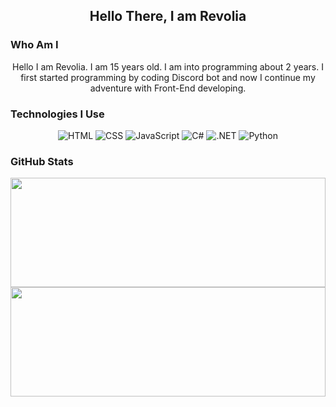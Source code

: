 <h2 align=center>Hello There, I am Revolia </h2>

### Who Am I

<p align=center>
Hello I am Revolia. I am 15 years old. I am into programming about 2 years. I first started programming by coding Discord bot and now I continue my adventure with Front-End developing.
</p>

### Technologies I Use

<div align=center>
<img alt="HTML" src="https://img.shields.io/badge/HTML5-E34F26?style=for-the-badge&logo=html5&logoColor=white">
<img alt="CSS" src="https://img.shields.io/badge/CSS3-1572B6?style=for-the-badge&logo=css3&logoColor=white">
<img alt="JavaScript" src="https://img.shields.io/badge/JavaScript-F7DF1E?style=for-the-badge&logo=javascript&logoColor=black">
<img alt="C#" src="https://img.shields.io/badge/C%23-239120?style=for-the-badge&logo=c-sharp&logoColor=white">
<img alt=".NET" src="https://img.shields.io/badge/.NET-5C2D91?style=for-the-badge&logo=.net&logoColor=white">
<img alt="Python" src="https://img.shields.io/badge/Python-3776AB?style=for-the-badge&logo=python&logoColor=white">
</div>

### GitHub Stats

<div align=center>
<img src="https://github-readme-stats.vercel.app/api?username=Revoliaa&show_icons=true&title_color=27a300&text_color=29BF12&icon_color=049829&bg_color=141523&hide_border=true&border_radius=10" width=100% height=175px>

<img src="https://github-readme-stats.vercel.app/api/top-langs/?username=Revoliaa&layout=compact&langs_count6&title_color=27a300&text_color=D0D0D0&bg_color=141523&hide_border=true&border_radius=10" width=100% height=175px>
</div>
